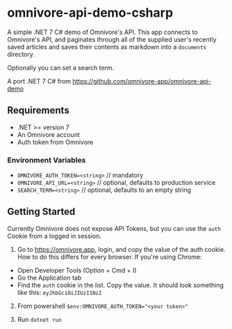 # omnivore-api-demo-csharp

A simple .NET 7 C# demo of Omnivore's API. This app connects to Omnivore's API, and paginates through
all of the supplied user's recently saved articles and saves their contents as markdown
into a `documents` directory.

Optionally you can set a search term.

A port .NET 7 C# from https://github.com/omnivore-app/omnivore-api-demo

## Requirements

- .NET >= version 7
- An Omnivore account
- Auth token from Omnivore

### Environment Variables

* `OMNIVORE_AUTH_TOKEN=<string>` // mandatory
* `OMNIVORE_API_URL=<string>` // optional, defaults to production service
* `SEARCH_TERM=<string>` // optional, defaults to an empty string

## Getting Started

Currently Omnivore does not expose API Tokens, but you can use the `auth` Cookie
from a logged in session.

1. Go to https://omnivore.app, login, and copy the value of the auth cookie. How to do this
differs for every browser. If you're using Chrome:

- Open Developer Tools (Option + Cmd + I)
- Go the Application tab
- Find the `auth` cookie in the list. Copy the value. It should look something like this: `eyJhbGciOiJIUzI1NiI`

2. From powershell `$env:OMNIVORE_AUTH_TOKEN="<your token>"`

3. Run `dotnet run`
